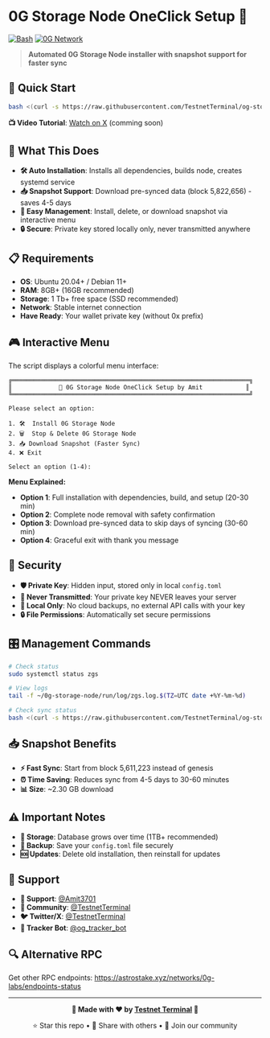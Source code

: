 # 0G Storage Node OneClick Setup 🚀

[![Bash](https://img.shields.io/badge/Language-Bash-green.svg)](https://www.gnu.org/software/bash/)
[![0G Network](https://img.shields.io/badge/Network-0G-blue.svg)](https://0g.ai/)

> **Automated 0G Storage Node installer with snapshot support for faster sync**

## 🚀 Quick Start

```bash
bash <(curl -s https://raw.githubusercontent.com/TestnetTerminal/og-storage-node-guide/main/setup.sh)
```

**📺 Video Tutorial**: [Watch on X](https://x.com/TestnetTerminal) (comming soon)

## 🎯 What This Does

- **🛠️ Auto Installation**: Installs all dependencies, builds node, creates systemd service
- **📥 Snapshot Support**: Download pre-synced data (block 5,822,656) - saves 4-5 days
- **🔧 Easy Management**: Install, delete, or download snapshot via interactive menu
- **🔒 Secure**: Private key stored locally only, never transmitted anywhere

## 📋 Requirements

- **OS**: Ubuntu 20.04+ / Debian 11+
- **RAM**: 8GB+ (16GB recommended)
- **Storage**: 1 Tb+ free space (SSD recommended)
- **Network**: Stable internet connection
- **Have Ready**: Your wallet private key (without 0x prefix)

## 🎮 Interactive Menu

The script displays a colorful menu interface:

```
╔══════════════════════════════════════════════════════════════════╗
║             🚀 0G Storage Node OneClick Setup by Amit            ║
╚══════════════════════════════════════════════════════════════════╝

Please select an option:

1. 🛠️  Install 0G Storage Node
2. 🗑️  Stop & Delete 0G Storage Node  
3. 📥 Download Snapshot (Faster Sync)
4. ❌ Exit

Select an option (1-4):
```

**Menu Explained:**
- **Option 1**: Full installation with dependencies, build, and setup (20-30 min)
- **Option 2**: Complete node removal with safety confirmation 
- **Option 3**: Download pre-synced data to skip days of syncing (30-60 min)
- **Option 4**: Graceful exit with thank you message

## 🔐 Security

- **🛡️ Private Key**: Hidden input, stored only in local `config.toml`
- **🚫 Never Transmitted**: Your private key NEVER leaves your server
- **📁 Local Only**: No cloud backups, no external API calls with your key
- **🔒 File Permissions**: Automatically set secure permissions

## 🎛️ Management Commands

```bash
# Check status
sudo systemctl status zgs
```
```bash
# View logs
tail -f ~/0g-storage-node/run/log/zgs.log.$(TZ=UTC date +%Y-%m-%d)
```
```bash
# Check sync status
bash <(curl -s https://raw.githubusercontent.com/TestnetTerminal/og-storage-node-guide/main/rpc.sh)
```


## 📥 Snapshot Benefits

- **⚡ Fast Sync**: Start from block 5,611,223 instead of genesis
- **⏰ Time Saving**: Reduces sync from 4-5 days to 30-60 minutes
- **📊 Size**: ~2.30 GB download

## ⚠️ Important Notes

- **💾 Storage**: Database grows over time (1TB+ recommended)
- **🔑 Backup**: Save your `config.toml` file securely
- **🆘 Updates**: Delete old installation, then reinstall for updates

## 🤝 Support

- **💬 Support**: [@Amit3701](https://t.me/Amit3701)
- **📱 Community**: [@TestnetTerminal](https://t.me/TestnetTerminal)
- **🐦 Twitter/X**: [@TestnetTerminal](https://x.com/TestnetTerminal)
- **🤖 Tracker Bot**: [@og_tracker_bot](https://t.me/og_tracker_bot)

## 🔍 Alternative RPC

Get other RPC endpoints: https://astrostake.xyz/networks/0g-labs/endpoints-status

---

<div align="center">

**🚀 Made with ❤️ by [Testnet Terminal](https://github.com/TestnetTerminal) 🚀**

⭐ Star this repo • 🔄 Share with others • 📱 Join our community

</div>
